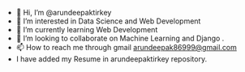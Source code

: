 - 👋 Hi, I’m @arundeepaktirkey
- 👀 I’m interested in Data Science and Web Development
- 🌱 I’m currently learning Web Development
- 💞️ I’m looking to collaborate on Machine Learning and Django .
- 📫 How to reach me through gmail arundeepak86999@gmail.com
-    I have added my Resume in arundeepaktirkey repository. 

<!---
arundeepaktirkey/arundeepaktirkey is a ✨ special ✨ repository because its `README.md` (this file) appears on your GitHub profile.
You can click the Preview link to take a look at your changes.
--->
